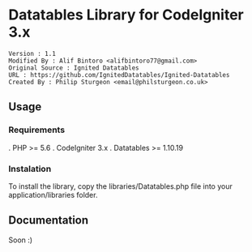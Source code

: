 
# Datatables Library for CodeIgniter 3.x

```
Version : 1.1
Modified By : Alif Bintoro <alifbintoro77@gmail.com>
Original Source : Ignited Datatables
URL : https://github.com/IgnitedDatatables/Ignited-Datatables
Created By : Philip Sturgeon <email@philsturgeon.co.uk>
```

## Usage
### Requirements
. PHP >= 5.6
. CodeIgniter 3.x
. Datatables >= 1.10.19

### Instalation
To install the library, copy the libraries/Datatables.php file into your application/libraries folder.

## Documentation
Soon :)
